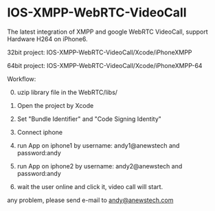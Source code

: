 # IOS-XMPP-WebRTC-VideoCall
The latest integration of XMPP and google WebRTC VideoCall, support Hardware H264 on iPhone6.


32bit project: IOS-XMPP-WebRTC-VideoCall/Xcode/iPhoneXMPP

64bit project: IOS-XMPP-WebRTC-VideoCall/Xcode/iPhoneXMPP-64

Workflow:

0. uzip library file in the WebRTC/libs/

1. Open the project by Xcode

2. Set "Bundle Identifier" and "Code Signing Identity"

3. Connect iphone

4. run App on iphone1 by username: andy1@anewstech and password:andy

5. run App on iphone2 by username: andy2@anewstech and password:andy

6. wait the user online and click it, video call will start.


any problem, please send e-mail to andy@anewstech.com

